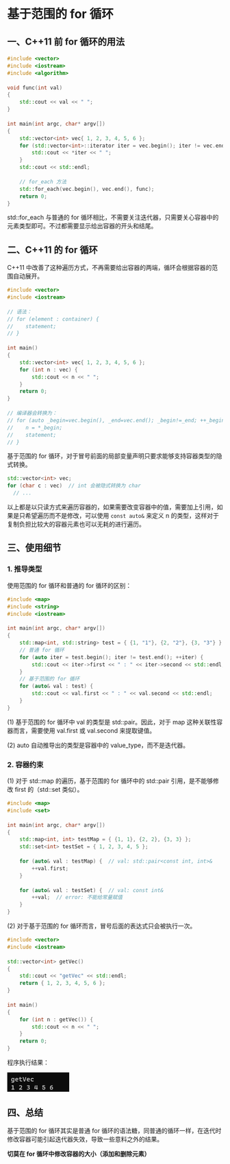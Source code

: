 # 基于范围的 for 循环

## 一、C++11 前 for 循环的用法

```c++
#include <vector>
#include <iostream>
#include <algorithm>

void func(int val)
{
    std::cout << val << " ";
}

int main(int argc, char* argv[])
{
    std::vector<int> vec{ 1, 2, 3, 4, 5, 6 };
    for (std::vector<int>::iterator iter = vec.begin(); iter != vec.end(); ++iter) {
        std::cout << *iter << " ";
    }
    std::cout << std::endl;

    // for_each 方法
    std::for_each(vec.begin(), vec.end(), func);
    return 0;
}
```

std::for_each 与普通的 for 循环相比，不需要关注迭代器，只需要关心容器中的元素类型即可。不过都需要显示给出容器的开头和结尾。

## 二、C++11 的 for 循环

C++11 中改善了这种遍历方式，不再需要给出容器的两端，循环会根据容器的范围自动展开。

```c++
#include <vector>
#include <iostream>

// 语法：
// for (element : container) {
//    statement;
// }

int main()
{
    std::vector<int> vec{ 1, 2, 3, 4, 5, 6 };
    for (int n : vec) {
        std::cout << n << " ";
    }
    return 0;
}

// 编译器会转换为：
// for (auto _begin=vec.begin(), _end=vec.end(); _begin!=_end; ++_begin) {
//	  n = *_begin;
//	  statement;
// }
```

基于范围的 for 循环，对于冒号前面的局部变量声明只要求能够支持容器类型的隐式转换。

```c++
std::vector<int> vec;
for (char c : vec)  // int 会被隐式转换为 char
  // ...
```

以上都是以只读方式来遍历容器的，如果需要改变容器中的值，需要加上引用，如果是只希望遍历而不是修改，可以使用 `const auto&` 来定义 n 的类型，这样对于复制负担比较大的容器元素也可以无耗的进行遍历。

## 三、使用细节

### 1. 推导类型

使用范围的 for 循环和普通的 for 循环的区别：

```c++
#include <map>
#include <string>
#include <iostream>

int main(int argc, char* argv[])
{
    std::map<int, std::string> test = { {1, "1"}, {2, "2"}, {3, "3"} };
    // 普通 for 循环
    for (auto iter = test.begin(); iter != test.end(); ++iter) {
        std::cout << iter->first << " : " << iter->second << std::endl;
    }
    // 基于范围的 for 循环
    for (auto& val : test) {
        std::cout << val.first << " : " << val.second << std::endl;
    }
}
```

(1) 基于范围的 for 循环中 val 的类型是 std::pair。因此，对于 map 这种关联性容器而言，需要使用 val.first 或 val.second 来提取键值。

(2) auto 自动推导出的类型是容器中的 value_type，而不是迭代器。

### 2. 容器约束

(1) 对于 std::map 的遍历，基于范围的 for 循环中的 std::pair 引用，是不能够修改 first 的（std::set 类似）。

```c++
#include <map>
#include <set>

int main(int argc, char* argv[])
{
    std::map<int, int> testMap = { {1, 1}, {2, 2}, {3, 3} };
    std::set<int> testSet = { 1, 2, 3, 4, 5 };

    for (auto& val : testMap) {  // val: std::pair<const int, int>&
        ++val.first;
    }

    for (auto& val : testSet) {  // val: const int&
        ++val;  // error: 不能给常量赋值
    }
}
```

(2) 对于基于范围的 for 循环而言，冒号后面的表达式只会被执行一次。

```c++
#include <vector>
#include <iostream>

std::vector<int> getVec()
{
    std::cout << "getVec" << std::endl;
    return { 1, 2, 3, 4, 5, 6 };
}

int main()
{
    for (int n : getVec()) {
        std::cout << n << " ";
    }
    return 0;
}
```

程序执行结果：

![img](.\Photo\for.png)

## 四、总结

基于范围的 for 循环其实是普通 for 循环的语法糖，同普通的循环一样，在迭代时修改容器可能引起迭代器失效，导致一些意料之外的结果。

**切莫在 for 循环中修改容器的大小（添加和删除元素）**

